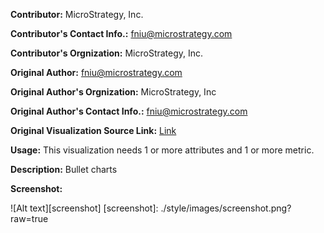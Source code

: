 **Contributor:** MicroStrategy, Inc.

**Contributor's Contact Info.:** <fniu@microstrategy.com>

**Contributor's Orgnization:** MicroStrategy, Inc.

**Original Author:** <fniu@microstrategy.com>

**Original Author's Orgnization:** MicroStrategy, Inc

**Original Author's Contact Info.:** <fniu@microstrategy.com>

**Original Visualization Source Link:** <a href = "" target = "_blank">Link</a>

**Usage:** This visualization needs 1 or more attributes and 1 or more metric.

**Description:** Bullet charts 


**Screenshot:**

![Alt text][screenshot]
[screenshot]: ./style/images/screenshot.png?raw=true
